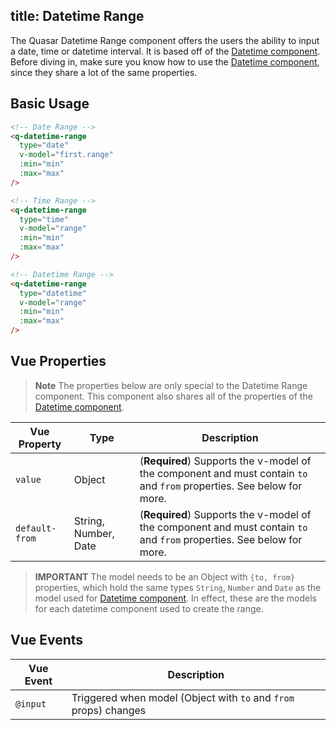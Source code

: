 title: Datetime Range
---

The Quasar Datetime Range component offers the users the ability to input a date, time or datetime interval. It is based off of the [Datetime component](/components/datetime.html). Before diving in, make sure you know how to use the [Datetime component](/components/datetime.html), since they share a lot of the same properties.

<input type="hidden" data-fullpage-demo="form/datetime/range">

## Basic Usage
``` html
<!-- Date Range -->
<q-datetime-range 
  type="date" 
  v-model="first.range" 
  :min="min" 
  :max="max"
/>

<!-- Time Range -->
<q-datetime-range 
  type="time" 
  v-model="range" 
  :min="min" 
  :max="max"
/>

<!-- Datetime Range -->
<q-datetime-range 
  type="datetime"
  v-model="range" 
  :min="min" 
  :max="max"
/>
```

## Vue Properties
>**Note**
>The properties below are only special to the Datetime Range component. This component also shares all of the properties of the [Datetime component](/components/datetime.html). 


| Vue Property | Type | Description |
| --- | --- | --- |
| `value` | Object | (**Required**) Supports the v-model of the component and must contain `to` and `from` properties. See below for more. |
| `default-from` | String, Number, Date | (**Required**) Supports the v-model of the component and must contain `to` and `from` properties. See below for more. |


> **IMPORTANT**
> The model needs to be an Object with `{to, from}` properties, which hold the same types `String`, `Number` and `Date` as the model used for [Datetime component](/components/datetime.html). In effect, these are the models for each datetime component used to create the range.

## Vue Events
| Vue Event | Description |
| --- | --- |
| `@input` | Triggered when model (Object with `to` and `from` props) changes |

